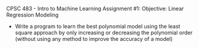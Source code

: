 CPSC 483 - Intro to Machine Learning
Assignment #1: Objective: Linear Regression Modeling

- Write a program to learn the best polynomial model using the least square approach by
only increasing or decreasing the polynomial order (without using any method to improve the
accuracy of a model)
